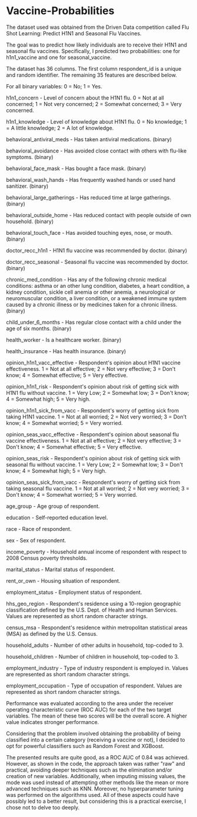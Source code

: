 # Vaccine-Probabilities

The dataset used was obtained from the Driven Data competition called Flu Shot Learning: Predict H1N1 and Seasonal Flu Vaccines.

The goal was to predict how likely individuals are to receive their H1N1 and seasonal flu vaccines. Specifically, I predicted two probabilities: one for h1n1_vaccine and one for seasonal_vaccine.

The dataset has 36 columns. The first column respondent_id is a unique and random identifier. The remaining 35 features are described below.

For all binary variables: 0 = No; 1 = Yes.

h1n1_concern - Level of concern about the H1N1 flu.
0 = Not at all concerned; 1 = Not very concerned; 2 = Somewhat concerned; 3 = Very concerned.

h1n1_knowledge - Level of knowledge about H1N1 flu.
0 = No knowledge; 1 = A little knowledge; 2 = A lot of knowledge.

behavioral_antiviral_meds - Has taken antiviral medications. (binary)

behavioral_avoidance - Has avoided close contact with others with flu-like symptoms. (binary)

behavioral_face_mask - Has bought a face mask. (binary)

behavioral_wash_hands - Has frequently washed hands or used hand sanitizer. (binary)

behavioral_large_gatherings - Has reduced time at large gatherings. (binary)

behavioral_outside_home - Has reduced contact with people outside of own household. (binary)

behavioral_touch_face - Has avoided touching eyes, nose, or mouth. (binary)

doctor_recc_h1n1 - H1N1 flu vaccine was recommended by doctor. (binary)

doctor_recc_seasonal - Seasonal flu vaccine was recommended by doctor. (binary)

chronic_med_condition - Has any of the following chronic medical conditions: asthma or an other lung condition, diabetes, a heart condition, a kidney condition, sickle cell anemia or other anemia, a neurological or neuromuscular condition, a liver condition, or a weakened immune system caused by a chronic illness or by medicines taken for a chronic illness. (binary)

child_under_6_months - Has regular close contact with a child under the age of six months. (binary)

health_worker - Is a healthcare worker. (binary)

health_insurance - Has health insurance. (binary)

opinion_h1n1_vacc_effective - Respondent's opinion about H1N1 vaccine effectiveness.
1 = Not at all effective; 2 = Not very effective; 3 = Don't know; 4 = Somewhat effective; 5 = Very effective.

opinion_h1n1_risk - Respondent's opinion about risk of getting sick with H1N1 flu without vaccine.
1 = Very Low; 2 = Somewhat low; 3 = Don't know; 4 = Somewhat high; 5 = Very high.

opinion_h1n1_sick_from_vacc - Respondent's worry of getting sick from taking H1N1 vaccine.
1 = Not at all worried; 2 = Not very worried; 3 = Don't know; 4 = Somewhat worried; 5 = Very worried.

opinion_seas_vacc_effective - Respondent's opinion about seasonal flu vaccine effectiveness.
1 = Not at all effective; 2 = Not very effective; 3 = Don't know; 4 = Somewhat effective; 5 = Very effective.

opinion_seas_risk - Respondent's opinion about risk of getting sick with seasonal flu without vaccine.
1 = Very Low; 2 = Somewhat low; 3 = Don't know; 4 = Somewhat high; 5 = Very high.

opinion_seas_sick_from_vacc - Respondent's worry of getting sick from taking seasonal flu vaccine.
1 = Not at all worried; 2 = Not very worried; 3 = Don't know; 4 = Somewhat worried; 5 = Very worried.

age_group - Age group of respondent.

education - Self-reported education level.

race - Race of respondent.

sex - Sex of respondent.

income_poverty - Household annual income of respondent with respect to 2008 Census poverty thresholds.

marital_status - Marital status of respondent.

rent_or_own - Housing situation of respondent.

employment_status - Employment status of respondent.

hhs_geo_region - Respondent's residence using a 10-region geographic classification defined by the U.S. Dept. of Health and Human Services. Values are represented as short random character strings.

census_msa - Respondent's residence within metropolitan statistical areas (MSA) as defined by the U.S. Census.

household_adults - Number of other adults in household, top-coded to 3.

household_children - Number of children in household, top-coded to 3.

employment_industry - Type of industry respondent is employed in. Values are represented as short random character strings.

employment_occupation - Type of occupation of respondent. Values are represented as short random character strings.

Performance was evaluated according to the area under the receiver operating characteristic curve (ROC AUC) for each of the two target variables. The mean of these two scores will be the overall score. A higher value indicates stronger performance.

Considering that the problem involved obtaining the probability of being classified into a certain category (receiving a vaccine or not), I decided to opt for powerful classifiers such as Random Forest and XGBoost.

The presented results are quite good, as a ROC AUC of 0.84 was achieved. However, as shown in the code, the approach taken was rather "raw" and practical, avoiding deeper techniques such as the elimination and/or creation of new variables. Additionally, when imputing missing values, the mode was used instead of attempting other methods like the mean or more advanced techniques such as KNN. Moreover, no hyperparameter tuning was performed on the algorithms used. All of these aspects could have possibly led to a better result, but considering this is a practical exercise, I chose not to delve too deeply.
